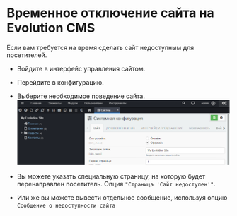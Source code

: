 # Временное отключение сайта на Evolution CMS #

Если вам требуется на время сделать сайт недоступным для посетителей.

* Войдите в интерфейс управления сайтом.
* Перейдите в конфигурацию.
* Выберите необходимое поведение сайта.
![Создать шаблон](/assets/images/s17.png)

* Вы можете указать специальную страницу, на которую будет перенаправлен посетитель. Опция `"Страница 'Сайт недоступен'"`.
* Или же вы можете вывести отдельное сообщение, используя опцию `Сообщение о недоступности сайта`